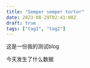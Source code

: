 ```yaml
---
title: "Semper semper tortor"
date: 2023-08-29T02:41:08Z
draft: true
tags: ["tag1", "tag2"]
---
```








这是一份我的测试blog


今天发生了什么数据


